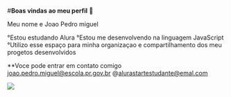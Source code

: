 #**Boas vindas ao meu perfil** 🖤

Meu nome e Joao Pedro miguel 

°Estou estudando Alura 
°Estou me desenvolvendo na linguagem JavaScript
°Utilizo esse espaço para minha organizaçao e compartilhamento dos meu progetos desenvolvidos 

**Voce pode entrar em contato comigo 
joao.pedro.miguel@escola.pr.gov.br
@alurastartestudante@emal.com  

![](https://giphy.com/gifs/MUHNdrm3vk7MoyUsCO)
